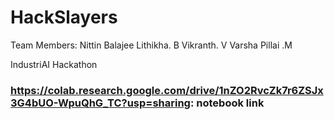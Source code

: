 # HackSlayers

Team Members:
Nittin Balajee
Lithikha. B
Vikranth. V
Varsha Pillai .M

IndustriAI Hackathon

### https://colab.research.google.com/drive/1nZO2RvcZk7r6ZSJx3G4bUO-WpuQhG_TC?usp=sharing: notebook link
